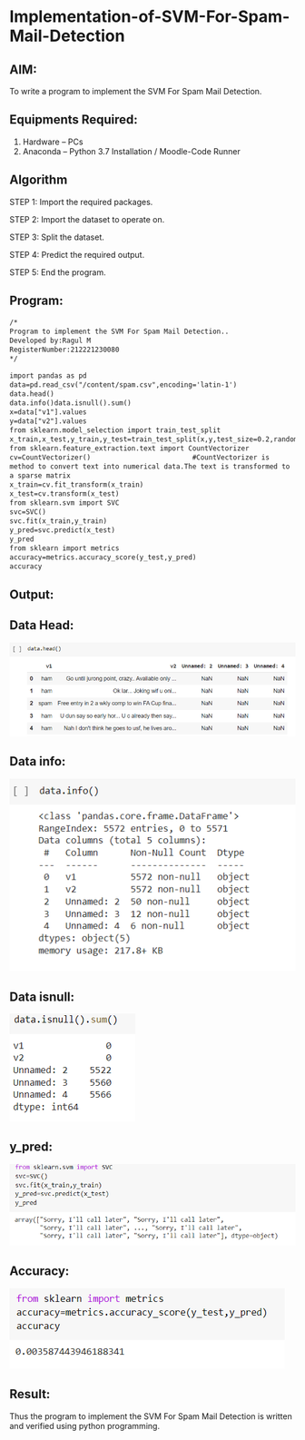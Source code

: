# Implementation-of-SVM-For-Spam-Mail-Detection

## AIM:
To write a program to implement the SVM For Spam Mail Detection.

## Equipments Required:
1. Hardware – PCs
2. Anaconda – Python 3.7 Installation / Moodle-Code Runner

## Algorithm
STEP 1:
Import the required packages.

STEP 2:
Import the dataset to operate on.

STEP 3:
Split the dataset.

STEP 4:
Predict the required output.

STEP 5:
End the program.
## Program:
```
/*
Program to implement the SVM For Spam Mail Detection..
Developed by:Ragul M 
RegisterNumber:212221230080  
*/
```
~~~
import pandas as pd
data=pd.read_csv("/content/spam.csv",encoding='latin-1')
data.head()
data.info()data.isnull().sum()
x=data["v1"].values
y=data["v2"].values
from sklearn.model_selection import train_test_split
x_train,x_test,y_train,y_test=train_test_split(x,y,test_size=0.2,random_state=0)
from sklearn.feature_extraction.text import CountVectorizer
cv=CountVectorizer()                         #CountVectorizer is method to convert text into numerical data.The text is transformed to a sparse matrix
x_train=cv.fit_transform(x_train)
x_test=cv.transform(x_test)
from sklearn.svm import SVC
svc=SVC()
svc.fit(x_train,y_train)
y_pred=svc.predict(x_test)
y_pred
from sklearn import metrics
accuracy=metrics.accuracy_score(y_test,y_pred)
accuracy
~~~
## Output:
## Data Head:
![pic 1](https://github.com/ragulmani936/Implementation-of-SVM-For-Spam-Mail-Detection/blob/main/data%20head.png)
## Data info:
![pic 2](https://github.com/ragulmani936/Implementation-of-SVM-For-Spam-Mail-Detection/blob/main/data%20info.png)
## Data isnull:
![pic 3](https://github.com/ragulmani936/Implementation-of-SVM-For-Spam-Mail-Detection/blob/main/data%20isnull.png)
## y_pred:
![pic 4](https://github.com/ragulmani936/Implementation-of-SVM-For-Spam-Mail-Detection/blob/main/sklearn.png)
## Accuracy:
![pic 5](https://github.com/ragulmani936/Implementation-of-SVM-For-Spam-Mail-Detection/blob/main/sklearn%20metrics.png)
## Result:
Thus the program to implement the SVM For Spam Mail Detection is written and verified using python programming.

